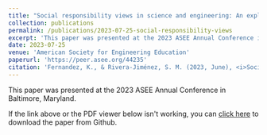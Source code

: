 ```yaml
---
title: "Social responsibility views in science and engineering: An exploratory study among engineering undergraduate researchers"
collection: publications
permalink: /publications/2023-07-25-social-responsibility-views
excerpt: 'This paper was presented at the 2023 ASEE Annual Conference in Baltimore, Maryland.'
date: 2023-07-25
venue: 'American Society for Engineering Education'
paperurl: 'https://peer.asee.org/44235'
citation: 'Fernandez, K., & Rivera-Jiménez, S. M. (2023, June), <i>Social responsibility views in science and engineering: An exploratory study among engineering undergraduate researchers</i>. Paper presented at the 2023 ASEE Annual Conference & Exposition, Baltimore, Maryland.'
---
```

This paper was presented at the 2023 ASEE Annual Conference in Baltimore, Maryland.

If the link above or the PDF viewer below isn't working, you can [click here](https://github.com/KassSTEM/KassSTEM.github.io/blob/3ce828de5a3de7723414cb500c5a6a7a16993d5b/files/social-responsibility-views-in-science-and-engineering-an-exploratory-study-among-engineering-undergraduate-researchers.pdf) to download the paper from Github.

<object data="/files/social-responsibility-views-in-science-and-engineering-an-exploratory-study-among-engineering-undergraduate-researchers.pdf" width="1000" height="1000" type='application/pdf'></object>
